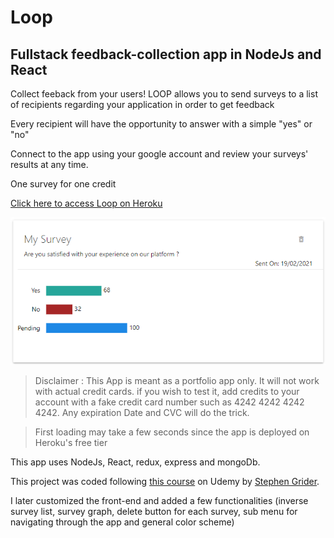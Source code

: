 # Loop
## Fullstack feedback-collection app in NodeJs and React 

Collect feeback from your users!
LOOP allows you to send surveys to a list of recipients regarding your application in order to get feedback

Every recipient will have the opportunity to answer with a simple "yes" or "no"

Connect to the app using your google account and review your surveys' results at any time.

One survey for one credit

[Click here to access Loop on Heroku](https://blooming-mesa-01483.herokuapp.com/)

![alt text](./Loop.png)



>Disclaimer : This App is meant as a portfolio app only. It will not work with actual credit cards. if you wish to test it, add credits to your account with a fake credit card number such as 4242 4242 4242 4242. Any expiration Date and CVC will do the trick.

> First loading may take a few seconds since the app is deployed on Heroku's free tier


This app uses NodeJs, React, redux, express and mongoDb.

This project was coded following [this course](https://www.udemy.com/course/node-with-react-fullstack-web-development/) on Udemy by [Stephen Grider](https://www.udemy.com/course/node-with-react-fullstack-web-development/#instructor-1). 

I later customized the front-end and added a few functionalities (inverse survey list, survey graph, delete button for each survey, sub menu for navigating through the app and general color scheme)



